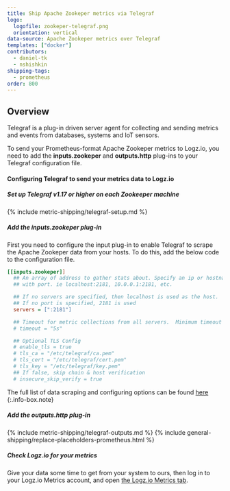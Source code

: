 ```yaml
---
title: Ship Apache Zookeper metrics via Telegraf
logo:
  logofile: zookeper-telegraf.png
  orientation: vertical
data-source: Apache Zookeper metrics over Telegraf
templates: ["docker"]
contributors:
  - daniel-tk
  - nshishkin
shipping-tags:  
  - prometheus
order: 800
---
```


## Overview

Telegraf is a plug-in driven server agent for collecting and sending metrics and events from databases, systems and IoT sensors.

To send your Prometheus-format Apache Zookeper metrics to Logz.io, you need to add the **inputs.zookeper** and **outputs.http** plug-ins to your Telegraf configuration file.

#### Configuring Telegraf to send your metrics data to Logz.io

<div class="tasklist">

##### Set up Telegraf v1.17 or higher on each Zookeeper machine

{% include metric-shipping/telegraf-setup.md %}

##### Add the inputs.zookeper plug-in

First you need to configure the input plug-in to enable Telegraf to scrape the Apache Zookeper data from your hosts. To do this, add the below code to the configuration file. 

``` ini
[[inputs.zookeper]]
  ## An array of address to gather stats about. Specify an ip or hostname
  ## with port. ie localhost:2181, 10.0.0.1:2181, etc.

  ## If no servers are specified, then localhost is used as the host.
  ## If no port is specified, 2181 is used
  servers = [":2181"]

  ## Timeout for metric collections from all servers.  Minimum timeout is "1s".
  # timeout = "5s"

  ## Optional TLS Config
  # enable_tls = true
  # tls_ca = "/etc/telegraf/ca.pem"
  # tls_cert = "/etc/telegraf/cert.pem"
  # tls_key = "/etc/telegraf/key.pem"
  ## If false, skip chain & host verification
  # insecure_skip_verify = true
```
    
<!-- info-box-start:info -->
The full list of data scraping and configuring options can be found [here](https://github.com/influxdata/telegraf/blob/release-1.18/plugins/inputs/zookeper/README.md)
{:.info-box.note}
<!-- info-box-end -->

##### Add the outputs.http plug-in
  
{% include metric-shipping/telegraf-outputs.md %}
{% include general-shipping/replace-placeholders-prometheus.html %}

##### Check Logz.io for your metrics

Give your data some time to get from your system to ours, then log in to your Logz.io Metrics account, and open [the Logz.io Metrics tab](https://app.logz.io/#/dashboard/metrics/).


</div>
